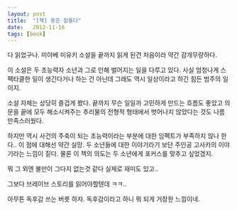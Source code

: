 ```yaml
---
layout: post
title:  "[책] 용은 잠들다"
date:   2012-11-16
tags: [book]
---
```


다 읽었구나. 미야베 미유키 소설을 끝까지 읽게 된건 처음이라 약간 감개무량하다. 

이 소설은 두 초능력자 소년과 그로 인해 벌어지는 일을 다루고 있다. 사실 엄청나게 스팩타클한 일이 생긴다거나 하는 건 아닌데 그래도 역시 일상이라고 하긴 힘든 범주의 일이지. 

소설 자체는 상당히 즐겁게 봤다. 끝까지 무슨 일일까 고민하게 만드는 흐름도 좋았고 의문을 끝에 모두 해소시켜주는 추리물의 전형적 형태에서 벗어나지 않았다는 것도 나름 만족스러웠다. 

하지만 역시 사건의 주축이 되는 초능력이라는 부분에 대한 임펙트가 부족하지 않나 한다.. 이 점에 대해선 약간 실망. 두 소년들에 대한 이야기라기 보단 주인공 고사카의 이야기라는 느낌이 짙다. 물론 이 책의 의도는 두 소년에게 포커스를 맞추고 싶었겠지. 

뭐 그 외엔 불만이 그다지 없는것 같다 실제로 재미도 있고.. 

그보다 브레이브 스토리를 읽어야할텐데 ㅋㅋ.. 

아무튼 독후감 쓰는 버릇 하자. 독후감이라고 하니 뭐 되게 거창한 느낌이네.